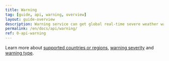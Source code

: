 ```yaml
---
title: Warning
tag: [guide, api, warning, overview]
layout: guide-overview
description: Warning service can get global real-time severe weather warning data.
permalink: /en/docs/api/warning/
ref: 0-api-warning
---
```


Learn more about [supported countries or regions](/en/docs/resource/warning-info/#supported-regions), [warning severity](/en/docs/resource/warning-info/#severity) and [warning type](/en/docs/resource/warning-info/#warning-type).